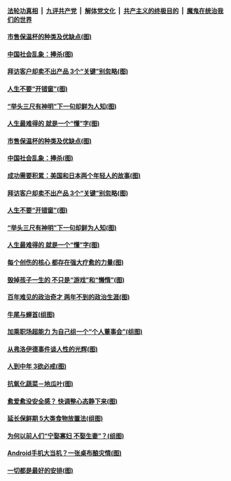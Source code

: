 

####  [法轮功真相](../../../../basic/blob/master/README.md?t=06131831) &nbsp;|&nbsp; [九评共产党](../../../../9ping.md/blob/master/README.md?t=06131831) &nbsp;|&nbsp; [解体党文化](../../../../jtdwh.md/blob/master/README.md?t=06131831)  &nbsp;|&nbsp; [共产主义的终极目的](../../../../gczydzjmd.md/blob/master/README.md?t=06131831) &nbsp;|&nbsp; [魔鬼在统治我们的世界](../../../../mgztzwmdsj.md/blob/master/README.md?t=06131831) 

#### [市售保温杯的种类及优缺点(图)](../pages/p8/936407.md?t=06131831) 

#### [中国社会乱象：捧杀(图)](../pages/p8/936362.md?t=06131831) 

#### [拜访客户却卖不出产品 3个“关键”别忽略(图)](../pages/p8/936322.md?t=06131831) 

#### [人生不要“开错窗”(图)](../pages/p8/936238.md?t=06131831) 

#### [“举头三尺有神明”下一句却鲜为人知(图)](../pages/p8/936003.md?t=06131831) 

#### [人生最难得的 就是一个“懂”字(图)](../pages/p8/935309.md?t=06131831) 

#### [市售保温杯的种类及优缺点(图)](../pages/p8/936407.md?t=06131831) 

#### [中国社会乱象：捧杀(图)](../pages/p8/936362.md?t=06131831) 

#### [成功需要积累：美国和日本两个年轻人的故事(图)](../pages/p8/936040.md?t=06131831) 

#### [拜访客户却卖不出产品 3个“关键”别忽略(图)](../pages/p8/936322.md?t=06131831) 

#### [人生不要“开错窗”(图)](../pages/p8/936238.md?t=06131831) 

#### [“举头三尺有神明”下一句却鲜为人知(图)](../pages/p8/936003.md?t=06131831) 

#### [人生最难得的 就是一个“懂”字(图)](../pages/p8/935309.md?t=06131831) 

#### [每个创伤的核心 都存在强大疗愈的力量(图)](../pages/p8/936197.md?t=06131831) 

#### [毁掉孩子一生的 不只是“游戏”和“懒惰”(图)](../pages/p8/936181.md?t=06131831) 

#### [百年难见的政治奇才 两年不到的政治生涯(图)](../pages/p8/936129.md?t=06131831) 

#### [牛尾与蝉首(组图)](../pages/p8/935510.md?t=06131831) 

#### [加乘职场超能力 为自己组一个“个人董事会”(组图)](../pages/p8/936086.md?t=06131831) 

#### [从弗洛伊德事件谈人性的光辉(图)](../pages/p8/936002.md?t=06131831) 

#### [人到中年 3欲必戒(图)](../pages/p8/936021.md?t=06131831) 

#### [抗氧化蔬菜－地瓜叶(图)](../pages/p8/935783.md?t=06131831) 

#### [愈爱愈没安全感？ 快调整心态静下来(图)](../pages/p8/936011.md?t=06131831) 

#### [延长保鲜期 5大类食物放置法(组图)](../pages/p8/935958.md?t=06131831) 

#### [为何以前人们“宁娶寡妇 不娶生妻”？(组图)](../pages/p8/935880.md?t=06131831) 

#### [Android手机大当机？一张桌布酿灾情(图)](../pages/p8/935508.md?t=06131831) 

#### [一切都是最好的安排(图)](../pages/p8/926034.md?t=06131831) 

